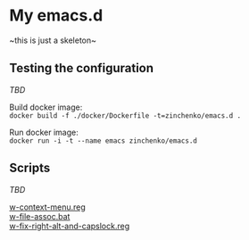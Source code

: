 # My emacs.d

~this is just a skeleton~

## Testing the configuration

*TBD*

Build docker image:  
  ``` docker build -f ./docker/Dockerfile -t=zinchenko/emacs.d . ```

Run docker image:  
  ``` docker run -i -t --name emacs zinchenko/emacs.d ```

## Scripts

*TBD*

[w-context-menu.reg](scripts/w-context-menu.reg)  
[w-file-assoc.bat](scripts/w-file-assoc.bat)  
[w-fix-right-alt-and-capslock.reg](scripts/w-fix-right-alt-and-capslock.reg)  
